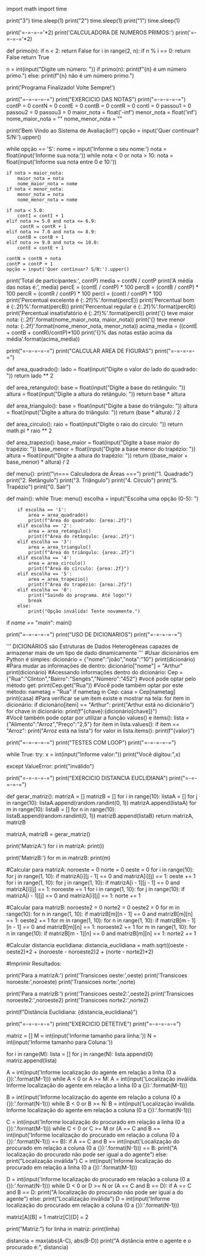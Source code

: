 import math
import time

print("3")
time.sleep(1)
print("2")
time.sleep(1)
print("1")
time.sleep(1)

print('=-=-=-='*2)
print('CALCULADORA DE NUMEROS PRIMOS:')
print('=-=-=-='*2)

def primo(n):
    if n < 2:
        return False
    for i in range(2, n):
        if n % i == 0:
            return False
    return True

n = int(input("Digite um número: "))
if primo(n):
    print(f"{n} é um número primo.")
else:
    print(f"{n} não é um número primo.")

print('Programa Finalizado! Volte Sempre!')

print("=-=-=-=-=")
print("EXERCICIO DAS NOTAS")
print("=-=-=-=-=")
contP = 0
contN = 0
contE = 0
contB = 0
contR = 0
contI = 0
passou1 = 0
passou2 = 0
passou3 = 0
maior_nota = float('-inf')
menor_nota = float('inf')
nome_maior_nota = ""
nome_menor_nota = ""

print('Bem Vindo ao Sistema de Avaliação!!')
opção = input('Quer continuar? S/N:').upper()

while opção == 'S':
    nome = input('Informe o seu nome:')
    nota = float(input('Informe sua nota:'))
    while nota < 0 or nota > 10:
        nota = float(input('Informe sua nota entre 0 e 10:'))

    if nota > maior_nota:
        maior_nota = nota
        nome_maior_nota = nome
    if nota < menor_nota:
        menor_nota = nota
        nome_menor_nota = nome

    if nota < 5.0:
        contI = contI + 1
    elif nota >= 5.0 and nota <= 6.9:
         contR = contR + 1
    elif nota >= 7.0 and nota <= 8.9:
        contB = contB + 1
    elif nota >= 9.0 and nota <= 10.0:
        contE = contE + 1

    contN = contN + nota
    contP = contP + 1
    opção = input('Quer continuar? S/N:').upper()

print('Total de participantes:', contP)
media = contN / contP
print('A média das notas é:', media)
percE = (contE / contP) * 100
percB = (contB / contP) * 100
percR = (contR / contP) * 100
percI = (contI / contP) * 100
print('Percentual excelente é {:.2f}%'.format(percE))
print('Percentual bom é {:.2f}%'.format(percB))
print('Percentual regular é {:.2f}%'.format(percR))
print('Percentual insatisfatório é {:.2f}%'.format(percI))
print('{} teve maior nota: {:.2f}'.format(nome_maior_nota, maior_nota))
print('{} teve menor nota: {:.2f}'.format(nome_menor_nota, menor_nota))
acima_media = ((contE + contB + contR)/contP)*100
print('{}% das notas estão acima da média'.format(acima_media))

print("=-=-=-=-=")
print("CALCULAR AREA DE FIGURAS")
print("=-=-=-=-=")

def area_quadrado():
    lado = float(input("Digite o valor do lado do quadrado: "))
    return lado ** 2

def area_retangulo():
    base = float(input("Digite a base do retângulo: "))
    altura = float(input("Digite a altura do retângulo: "))
    return base * altura

def area_triangulo():
    base = float(input("Digite a base do triângulo: "))
    altura = float(input("Digite a altura do triângulo: "))
    return (base * altura) / 2

def area_circulo():
    raio = float(input("Digite o raio do círculo: "))
    return math.pi * raio ** 2

def area_trapezio():
    base_maior = float(input("Digite a base maior do trapézio: "))
    base_menor = float(input("Digite a base menor do trapézio: "))
    altura = float(input("Digite a altura do trapézio: "))
    return ((base_maior + base_menor) * altura) / 2

def menu():
    print("\n=== Calculadora de Áreas ===")
    print("1. Quadrado")
    print("2. Retângulo")
    print("3. Triângulo")
    print("4. Círculo")
    print("5. Trapézio")
    print("0. Sair")

def main():
    while True:
        menu()
        escolha = input("Escolha uma opção (0-5): ")

        if escolha == '1':
            area = area_quadrado()
            print(f"Área do quadrado: {area:.2f}")
        elif escolha == '2':
            area = area_retangulo()
            print(f"Área do retângulo: {area:.2f}")
        elif escolha == '3':
            area = area_triangulo()
            print(f"Área do triângulo: {area:.2f}")
        elif escolha == '4':
            area = area_circulo()
            print(f"Área do círculo: {area:.2f}")
        elif escolha == '5':
            area = area_trapezio()
            print(f"Área do trapézio: {area:.2f}")
        elif escolha == '0':
            print("Saindo do programa. Até logo!")
            break
        else:
            print("Opção inválida! Tente novamente.")

if _name_ == "_main_":
    main()

print("=-=-=-=-=")
print("USO DE DICIONARIOS")
print("=-=-=-=-=")

'''
DICIONÁRIOS são Estruturas de Dados Heterogêneas
capazes de armazenar mais de um tipo de dado dinamicamente
'''
#Usar dicionários em Python é simples:
dicionário = {"nome":"joão","nota":"10"}
print(dicionário)
#Para mudar as informações de dentro:
dicionário["nome"] = "Arthur"
print(dicionário)
#Acessando informações dentro do dicionário:
Cep = {"Rua":"Clinton","Bairro":"Sengés","Número":"452"}
#você pode optar pelo método get:
print(Cep.get("Rua"))
#Você pode também optar por este método:
nametag = "Rua"
if nametag in Cep:
    casa = Cep[nametag]
    print(casa)
#Para verificar se um item existe e mostrar na tela:
for item in dicionário:
    if dicionário[item] == "Arthur":
        print("Arthur está no dicionário")
    for chave in dicionário:
        print(f"{chave}:{dicionário[chave]}")   
#Você também pode optar por utilizar a função values() e items():
lista = {"Alimento":"Arroz","Preço":"2,5"}
for item in lista.values():
    if item == "Arroz":
        print("Arroz está na lista")
        for valor in lista.items():
            print(f"{valor}")

print("=-=-=-=-=")
print("TESTES COM LOOP")
print("=-=-=-=-=")

while True:
   try:
      x = int(input("Informe valor:"))
      print("Você digitou:",x)
   
   except ValueError:
       print("inválido")

print("=-=-=-=-=")
print("EXERCICIO DISTANCIA EUCLIDIANA")
print("=-=-=-=-=")

def gerar_matriz():
    matrizA = []
    matrizB = []
    for i in range(10):
        listaA = []
        for j in range(10):
            listaA.append(random.randint(0, 1))
        matrizA.append(listaA)
    for m in range(10):
        listaB = []
        for n in range(10):
            listaB.append(random.randint(0, 1))
        matrizB.append(listaB)
    return matrizA, matrizB

matrizA, matrizB = gerar_matriz()

print('MatrizA:')
for i in matrizA:
    print(i)

print('MatrizB:')
for m in matrizB:
    print(m)

#Calcular para matrizA:
noroeste = 0
norte = 0
oeste = 0
for i in range(10):
    for j in range(1, 10):
        if matrizA[i][j - 1] == 0 and matrizA[i][j] == 1:
            oeste += 1
for i in range(1, 10):
    for j in range(1, 10):
        if matrizA[i - 1][j - 1] == 0 and matrizA[i][j] == 1:
            noroeste += 1
for i in range(1, 10):
    for j in range(10):
        if matrizA[i - 1][j] == 0 and matrizA[i][j] == 1:
            norte += 1

#Calcular para matrizB:
noroeste2 = 0
norte2 = 0
oeste2 = 0
for m in range(10):
    for n in range(1, 10):
        if matrizB[m][n - 1] == 0 and matrizB[m][n] == 1:
            oeste2 += 1
for m in range(1, 10):
    for n in range(1, 10):
        if matrizB[m - 1][n - 1] == 0 and matrizB[m][n] == 1:
            noroeste2 += 1
for m in range(1, 10):
    for n in range(10):
        if matrizB[m - 1][n] == 0 and matrizB[m][n] == 1:
            norte2 += 1

#Calcular distancia euclidiana:
distancia_euclidiana = math.sqrt((oeste - oeste2)*2 + (noroeste - noroeste2)2 + (norte - norte2)*2)

#Imprimir Resultados:

print('Para a matrizA:')
print('Transicoes oeste:',oeste)
print('Transicoes noroeste:',noroeste)
print('Transicoes norte:',norte)

print('Para a matrizB:')
print('Transicoes oeste2:',oeste2)
print('Transicoes noroeste2:',noroeste2)
print('Transicoes norte2:',norte2)

print(f"Distância Euclidiana: {distancia_euclidiana}")

print("=-=-=-=-=")
print("EXERCICIO DETETIVE")
print("=-=-=-=-=")

matriz = []
M = int(input('Informe tamanho para linha:'))
N = int(input('Informe tamanho para Coluna:'))

for i in range(M):
    lista = []
    for j in range(N):
        lista.append(0)
    matriz.append(lista)

A = int(input('Informe localização do agente em relação a linha (0 a {}):'.format(M-1)))
while A < 0 or A >= M:
    A = int(input('Localização inválida. Informe localização do agente em relação a linha (0 a {}):'.format(M-1)))

B = int(input('Informe localização do agente em relação a coluna (0 a {}):'.format(N-1)))
while B < 0 or B >= N:
    B = int(input('Localização inválida. Informe localização do agente em relação a coluna (0 a {}):'.format(N-1)))

C = int(input('Informe localização do procurado em relação a linha (0 a {}):'.format(M-1)))
while C < 0 or C >= M or (A == C and B == int(input('Informe localização do procurado em relação a coluna (0 a {}):'.format(N-1))) == B):
    if A == C and B == int(input('Localização do procurado em relação a coluna (0 a {}):'.format(N-1))) == B:
        print("A localização do procurado não pode ser igual a do agente")
    else:
        print("Localização inválida")
    C = int(input('Informe localização do procurado em relação a linha (0 a {}):'.format(M-1)))

D = int(input('Informe localização do procurado em relação a coluna (0 a {}):'.format(N-1)))
while D < 0 or D >= N or (A == C and B == D):
    if A == C and B == D:
        print("A localização do procurado não pode ser igual a do agente")
    else:
        print("Localização inválida")
    D = int(input('Informe localização do procurado em relação a coluna (0 a {}):'.format(N-1)))

matriz[A][B] = 1
matriz[C][D] = 2

print("Matriz:")
for linha in matriz:
    print(linha)

distancia = max(abs(A-C), abs(B-D))
print("A distância entre o agente e o procurado é:", distancia)
